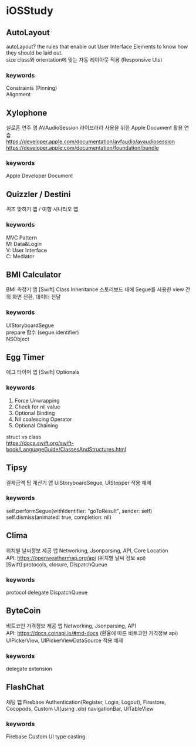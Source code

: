 # iOSStudy

## AutoLayout
autoLayout? the rules that enable out User Interface Elements to know how they should be laid out.  
size class와 orientation에 맞는 자동 레이아웃 적용 (Responsive UIs)
 
 ### keywords
 Constraints (Pinning)  
 Alignment


## Xylophone
실로폰 연주 앱
AVAudioSession 라이브러리 사용을 위한 Apple Document 활용 연습  
https://developer.apple.com/documentation/avfaudio/avaudiosession  
https://developer.apple.com/documentation/foundation/bundle  

### keywords
Apple Developer Document


## Quizzler / Destini
퀴즈 맞히기 앱 / 여행 시나리오 앱

### keywords
MVC Pattern  
M: Data&Login  
V: User Interface  
C: Mediator  


## BMI Calculator
BMI 측정기 앱
[Swift] Class Inheritance
스토리보드 내에 Segue를 사용한 view 간의 화면 전환, 데이터 전달

### keywords
UIStoryboardSegue  
prepare 함수 (segue.identifier)  
NSObject  


## Egg Timer
에그 타이머 앱
[Swift]  Optionals

### keywords
1. Force Unwrapping
2. Check for nil value
3. Optional Binding
4. Nil coalescing Operator
5. Optional Chaining

struct vs class  
https://docs.swift.org/swift-book/LanguageGuide/ClassesAndStructures.html  


## Tipsy
결제금액 팁 계산기 앱
UIStoryboardSegue, UIStepper 적용 예제

### keywords 
self.performSegue(withIdentifier: "goToResult", sender: self)  
self.dismiss(animated: true, completion: nil)  


## Clima
위치별 날씨정보 제공 앱
Networking, Jsonparsing, API, Core Location  
API: https://openweathermap.org/api (위치별 날씨 정보 api)  
[Swift] protocols, closure, DispatchQueue  

### keywords
protocol
delegate
DispatchQueue  


## ByteCoin
비트코인 가격정보 제공 앱
Networking, Jsonparsing, API  
API: https://docs.coinapi.io/#md-docs (환율에 따른 비트코인 가격정보 api)  
UIPickerView, UIPickerViewDataSource 적용 예제  

### keywords
delegate
extension


## FlashChat
채팅 앱
Firebase Authentication(Register, Login, Logout), Firestore, Cocopods, Custom UI(using .xib)
navigationBar, UITableView

### keywords
Firebase
Custom UI
type casting
